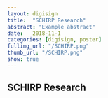 ```yaml
---
layout: digisign
title:  "SCHIRP Research"
abstract: "Example abstract"
date:   2018-11-1
categories: [digisign, poster]
fullimg_url: "/SCHIRP.png"
thumb_url: "/SCHIRP.png"
show: true
---
```

## SCHIRP Research
